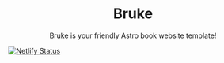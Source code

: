 <div align="center">
<h1>Bruke</h1>
<p>Bruke is your friendly Astro book website template!</p>
</div>

[![Netlify Status](https://api.netlify.com/api/v1/badges/6c4cffa9-79af-4fcd-a42d-8428b0334b82/deploy-status)](https://app.netlify.com/sites/glittery-marzipan-431909/deploys)
